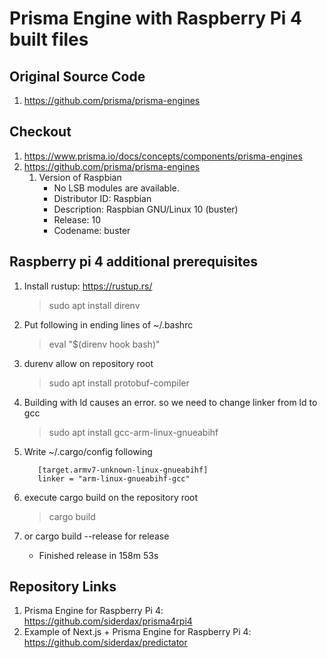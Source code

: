 # Prisma Engine with Raspberry Pi 4 built files

## Original Source Code

1. https://github.com/prisma/prisma-engines

## Checkout

1. https://www.prisma.io/docs/concepts/components/prisma-engines
2. https://github.com/prisma/prisma-engines
   1. Version of Raspbian
      * No LSB modules are available.
      * Distributor ID: Raspbian
      * Description: Raspbian GNU/Linux 10 (buster)
      * Release: 10
      * Codename: buster

## Raspberry pi 4 additional prerequisites

1. Install rustup: https://rustup.rs/
   > sudo apt install direnv
2. Put following in ending lines of ~/.bashrc
   > eval "$(direnv hook bash)"
3. durenv allow on repository root
   > sudo apt install protobuf-compiler
4. Building with ld causes an error. so we need to change linker from ld to gcc
   > sudo apt install gcc-arm-linux-gnueabihf
5. Write ~/.cargo/config following
   ```shell
      [target.armv7-unknown-linux-gnueabihf]
      linker = "arm-linux-gnueabihf-gcc"
   ```

6. execute cargo build on the repository root
   > cargo build
7. or cargo build --release for release
   * Finished release in 158m 53s

## Repository Links

1. Prisma Engine for Raspberry Pi 4: https://github.com/siderdax/prisma4rpi4
2. Example of Next.js + Prisma Engine for Raspberry Pi 4: https://github.com/siderdax/predictator
